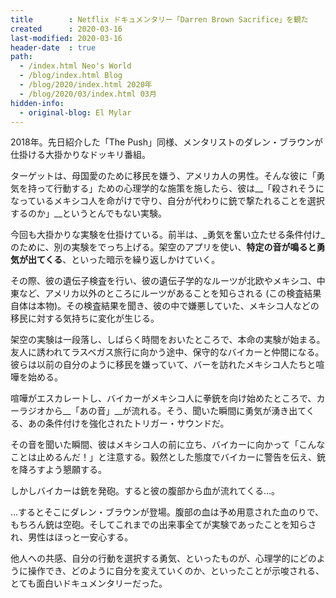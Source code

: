 ```yaml
---
title        : Netflix ドキュメンタリー「Darren Brown Sacrifice」を観た
created      : 2020-03-16
last-modified: 2020-03-16
header-date  : true
path:
  - /index.html Neo's World
  - /blog/index.html Blog
  - /blog/2020/index.html 2020年
  - /blog/2020/03/index.html 03月
hidden-info:
  - original-blog: El Mylar
---
```


2018年。先日紹介した「The Push」同様、メンタリストのダレン・ブラウンが仕掛ける大掛かりなドッキリ番組。

ターゲットは、母国愛のために移民を嫌う、アメリカ人の男性。そんな彼に「勇気を持って行動する」ための心理学的な施策を施したら、彼は__「殺されそうになっているメキシコ人を命がけで守り、自分が代わりに銃で撃たれることを選択するのか」__というとんでもない実験。

今回も大掛かりな実験を仕掛けている。前半は、_勇気を奮い立たせる条件付け_のために、別の実験をでっち上げる。架空のアプリを使い、__特定の音が鳴ると勇気が出てくる__、といった暗示を繰り返しかけていく。

その際、彼の遺伝子検査を行い、彼の遺伝子学的なルーツが北欧やメキシコ、中東など、アメリカ以外のところにルーツがあることを知らされる (この検査結果自体は本物)。その検査結果を聞き、彼の中で嫌悪していた、メキシコ人などの移民に対する気持ちに変化が生じる。

架空の実験は一段落し、しばらく時間をおいたところで、本命の実験が始まる。友人に誘われてラスベガス旅行に向かう途中、保守的なバイカーと仲間になる。彼らは以前の自分のように移民を嫌っていて、バーを訪れたメキシコ人たちと喧嘩を始める。

喧嘩がエスカレートし、バイカーがメキシコ人に拳銃を向け始めたところで、カーラジオから__「あの音」__が流れる。そう、聞いた瞬間に勇気が湧き出てくる、あの条件付けを強化されたトリガー・サウンドだ。

その音を聞いた瞬間、彼はメキシコ人の前に立ち、バイカーに向かって「こんなことは止めるんだ！」と注意する。毅然とした態度でバイカーに警告を伝え、銃を降ろすよう懇願する。

しかしバイカーは銃を発砲。すると彼の腹部から血が流れてくる…。

…するとそこにダレン・ブラウンが登場。腹部の血は予め用意された血のりで、もちろん銃は空砲。そしてこれまでの出来事全てが実験であったことを知らされ、男性はほっと一安心する。

他人への共感、自分の行動を選択する勇気、といったものが、心理学的にどのように操作でき、どのように自分を変えていくのか、といったことが示唆される、とても面白いドキュメンタリーだった。
